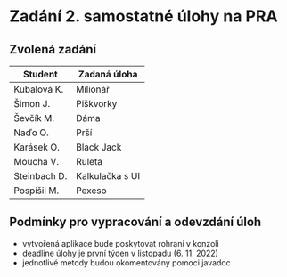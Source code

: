 # Zadání 2. samostatné úlohy na PRA

## Zvolená zadání
| Student      | Zadaná úloha    |
|--------------|-----------------|
| Kubalová K.  | Milionář        |
| Šimon J.     | Piškvorky       |
| Ševčík M.    | Dáma            |
| Naďo O.      | Prší            |
| Karásek O.   | Black Jack      |
| Moucha V.    | Ruleta          |
| Steinbach D. | Kalkulačka s UI |
| Pospíšil M.  | Pexeso          |


## Podmínky pro vypracování a odevzdání úloh
- vytvořená aplikace bude poskytovat rohraní v konzoli
- deadline úlohy je první týden v listopadu (6. 11. 2022)
- jednotlivé metody budou okomentovány pomoci javadoc
